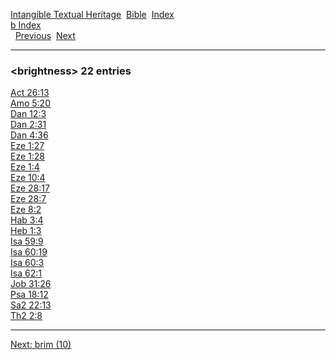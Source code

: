 [Intangible Textual Heritage](../../index)  [Bible](../index) 
[Index](index)   
[b Index](_b_)  
  [Previous](c01700)  [Next](c01702) 

------------------------------------------------------------------------

### &lt;brightness&gt; 22 entries

[Act 26:13](../kjv/act026.htm#013)  
[Amo 5:20](../kjv/amo005.htm#020)  
[Dan 12:3](../kjv/dan012.htm#003)  
[Dan 2:31](../kjv/dan002.htm#031)  
[Dan 4:36](../kjv/dan004.htm#036)  
[Eze 1:27](../kjv/eze001.htm#027)  
[Eze 1:28](../kjv/eze001.htm#028)  
[Eze 1:4](../kjv/eze001.htm#004)  
[Eze 10:4](../kjv/eze010.htm#004)  
[Eze 28:17](../kjv/eze028.htm#017)  
[Eze 28:7](../kjv/eze028.htm#007)  
[Eze 8:2](../kjv/eze008.htm#002)  
[Hab 3:4](../kjv/hab003.htm#004)  
[Heb 1:3](../kjv/heb001.htm#003)  
[Isa 59:9](../kjv/isa059.htm#009)  
[Isa 60:19](../kjv/isa060.htm#019)  
[Isa 60:3](../kjv/isa060.htm#003)  
[Isa 62:1](../kjv/isa062.htm#001)  
[Job 31:26](../kjv/job031.htm#026)  
[Psa 18:12](../kjv/psa018.htm#012)  
[Sa2 22:13](../kjv/sa2022.htm#013)  
[Th2 2:8](../kjv/th2002.htm#008)  

------------------------------------------------------------------------

[Next: brim (10)](c01702)
